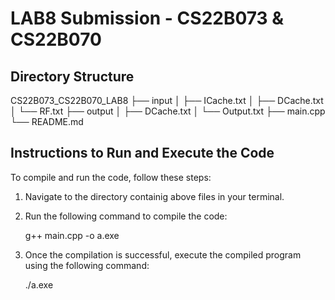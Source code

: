 # LAB8 Submission - CS22B073 & CS22B070

## Directory Structure
CS22B073_CS22B070_LAB8
├── input
│   ├── ICache.txt
│   ├── DCache.txt
│   └── RF.txt
├── output
│   ├── DCache.txt
│   └── Output.txt
├── main.cpp
└── README.md

## Instructions to Run and Execute the Code

To compile and run the code, follow these steps:

1. Navigate to the directory containig above files in your terminal.

2. Run the following command to compile the code:

   g++ main.cpp -o a.exe

3. Once the compilation is successful, execute the compiled program using the following command:

    ./a.exe

